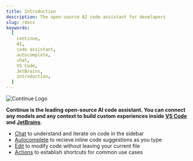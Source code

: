 ```yaml
---
title: Introduction
description: The open-source AI code assistant for developers
slug: /docs
keywords:
  [
    continue,
    AI,
    code assistant,
    autocomplete,
    chat,
    VS Code,
    JetBrains,
    introduction,
  ]
---
```


![Continue Logo](/img/intro.png)

**Continue is the leading open-source AI code assistant. You can connect any models and any context to build custom experiences inside [VS Code](https://marketplace.visualstudio.com/items?itemName=Continue.continue) and [JetBrains](https://plugins.jetbrains.com/plugin/22707-continue-extension)**.

- [Chat](/chat/how-to-use-it.md) to understand and iterate on code in the sidebar
- [Autocomplete](/autocomplete/how-to-use-it.md) to recieve inline code suggestions as you type
- [Edit](/edit/how-to-use-it.md) to modify code without leaving your current file
- [Actions](/actions/how-to-use-it.md) to establish shortcuts for common use cases
